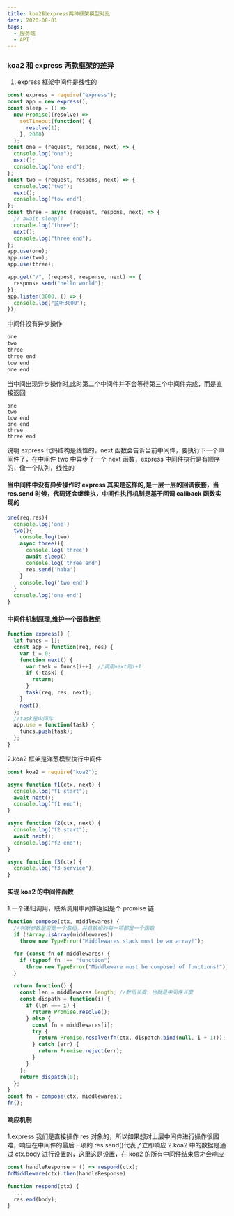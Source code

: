 ```yaml
---
title: koa2和express两种框架模型对比
date: 2020-08-01
tags:
  - 服务端
  - API
---
```


### koa2 和 express 两款框架的差异

1. express 框架中间件是线性的

```javascript
const express = require("express");
const app = new express();
const sleep = () =>
  new Promise((resolve) =>
    setTimeout(function() {
      resolve(1);
    }, 2000)
  );
const one = (request, respons, next) => {
  console.log("one");
  next();
  console.log("one end");
};
const two = (request, respons, next) => {
  console.log("two");
  next();
  console.log("tow end");
};
const three = async (request, respons, next) => {
  // await sleep()
  console.log("three");
  next();
  console.log("three end");
};
app.use(one);
app.use(two);
app.use(three);

app.get("/", (request, response, next) => {
  response.send("hello world");
});
app.listen(3000, () => {
  console.log("监听3000");
});
```

中间件没有异步操作

```javascript
one
two
three
three end
tow end
one end
```

当中间出现异步操作时,此时第二个中间件并不会等待第三个中间件完成，而是直接返回

```javascrpit
one
two
tow end
one end
three
three end
```

说明 express 代码结构是线性的，next 函数会告诉当前中间件，要执行下一个中间件了，在中间件 two 中异步了一个 next 函数，express 中间件执行是有顺序的，像一个队列，线性的

#### 当中间件中没有异步操作时 express 其实是这样的,是一层一层的回调嵌套，当 res.send 时候，代码还会继续执，中间件执行机制是基于回调 callback 函数实现的

```javascript
one(req,res){
  console.log('one')
  two(){
    console.log(two)
    async three(){
      console.log('three')
      await sleep()
      console.log('three end')
      res.send('haha')
    }
    console.log('two end')
  }
  console.log('one end')
}
```

#### 中间件机制原理,维护一个函数数组

```javascript
function express() {
  let funcs = [];
  const app = function(req, res) {
    var i = 0;
    function next() {
      var task = funcs[i++]; //调用next则i+1
      if (!task) {
        return;
      }
      task(req, res, next);
    }
    next();
  };
  //task是中间件
  app.use = function(task) {
    funcs.push(task);
  };
}
```

2.koa2 框架是洋葱模型执行中间件

```javascript
const koa2 = require("koa2");

async function f1(ctx, next) {
  console.log("f1 start");
  await next();
  console.log("f1 end");
}

async function f2(ctx, next) {
  console.log("f2 start");
  await next();
  console.log("f2 end");
}

async function f3(ctx) {
  console.log("f3 service");
}
```

#### 实现 koa2 的中间件函数

1.一个递归调用，联系调用中间件返回是个 promise 链

```javascript
function compose(ctx, middlewares) {
  //判断参数是否是一个数组，并且数组的每一项都是一个函数
  if (!Array.isArray(middlewares))
    throw new TypeError("Middlewares stack must be an array!");

  for (const fn of middlewares) {
    if (typeof fn !== "function")
      throw new TypeError("Middleware must be composed of functions!");
  }

  return function() {
    const len = middlewares.length; //数组长度，也就是中间件长度
    const dispath = function(i) {
      if (len === i) {
        return Promise.resolve();
      } else {
        const fn = middlewares[i];
        try {
          return Promise.resolve(fn(ctx, dispatch.bind(null, i + 1)));
        } catch (err) {
          return Promise.reject(err);
        }
      }
    };
    return dispatch(0);
  };
}
const fn = compose(ctx, middlewares);
fn();
```

#### 响应机制

1.express 我们是直接操作 res 对象的，所以如果想对上层中间件进行操作很困难，响应在中间件的最后一项的 res.send()代表了立即响应
2.koa2 中的数据是通过 ctx.body 进行设置的，这里这是设置，在 koa2 的所有中间件结束后才会响应

```javascript
const handleResponse = () => respond(ctx);
fnMiddleware(ctx).then(handleResponse)

function respond(ctx) {
  ...
  res.end(body);
}
```
